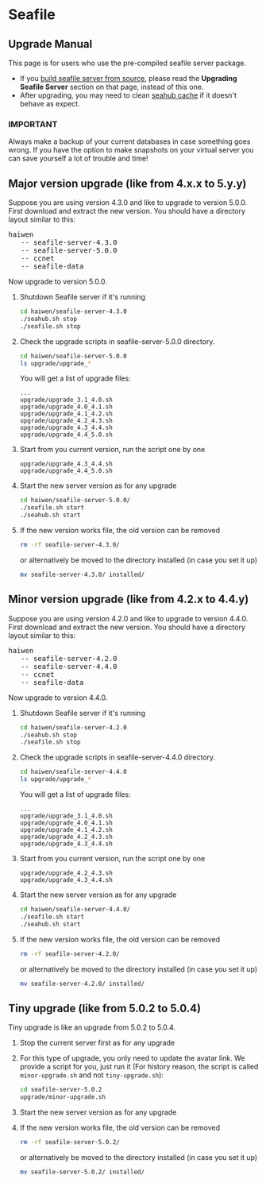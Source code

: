 # Seafile
## Upgrade Manual

This page is for users who use the pre-compiled seafile server package.

- If you [build seafile server from source](../build_seafile/server.md), please read the **Upgrading Seafile Server** section on that page, instead of this one.
- After upgrading, you may need to clean [seahub cache](add_memcached.md) if it doesn't behave as expect.

### IMPORTANT
Always make a backup of your current databases in case something goes wrong. If you have the option to make snapshots on your virtual server you can save yourself a lot of trouble and time!


## Major version upgrade (like from 4.x.x to 5.y.y)


Suppose you are using version 4.3.0 and like to upgrade to version 5.0.0. First download and extract the new version. You should have a directory layout similar to this:


<pre>
haiwen
   -- seafile-server-4.3.0
   -- seafile-server-5.0.0
   -- ccnet
   -- seafile-data
</pre>


Now upgrade to version 5.0.0.

1. Shutdown Seafile server if it's running

   ```sh
   cd haiwen/seafile-server-4.3.0
   ./seahub.sh stop
   ./seafile.sh stop
   ```
2. Check the upgrade scripts in seafile-server-5.0.0 directory.

   ```sh
   cd haiwen/seafile-server-5.0.0
   ls upgrade/upgrade_*
   ```

   You will get a list of upgrade files:

   ```
   ...
   upgrade/upgrade_3.1_4.0.sh
   upgrade/upgrade_4.0_4.1.sh
   upgrade/upgrade_4.1_4.2.sh
   upgrade/upgrade_4.2_4.3.sh
   upgrade/upgrade_4.3_4.4.sh
   upgrade/upgrade_4.4_5.0.sh
   ```

3. Start from you current version, run the script one by one

   ```
   upgrade/upgrade_4.3_4.4.sh
   upgrade/upgrade_4.4_5.0.sh
   ```

4. Start the new server version as for any upgrade

   ```sh
   cd haiwen/seafile-server-5.0.0/
   ./seafile.sh start
   ./seahub.sh start
   ```
5. If the new version works file, the old version can be removed

   ```sh
   rm -rf seafile-server-4.3.0/
   ```
   or alternatively be moved to the directory installed (in case you set it up)
   
    ```sh
   mv seafile-server-4.3.0/ installed/
   ```
   
## Minor version upgrade (like from 4.2.x to 4.4.y)

Suppose you are using version 4.2.0 and like to upgrade to version 4.4.0. First download and extract the new version. You should have a directory layout similar to this:


<pre>
haiwen
   -- seafile-server-4.2.0
   -- seafile-server-4.4.0
   -- ccnet
   -- seafile-data
</pre>


Now upgrade to version 4.4.0.

1. Shutdown Seafile server if it's running

   ```sh
   cd haiwen/seafile-server-4.2.0
   ./seahub.sh stop
   ./seafile.sh stop
   ```
2. Check the upgrade scripts in seafile-server-4.4.0 directory.

   ```sh
   cd haiwen/seafile-server-4.4.0
   ls upgrade/upgrade_*
   ```

   You will get a list of upgrade files:

   ```
   ...
   upgrade/upgrade_3.1_4.0.sh
   upgrade/upgrade_4.0_4.1.sh
   upgrade/upgrade_4.1_4.2.sh
   upgrade/upgrade_4.2_4.3.sh
   upgrade/upgrade_4.3_4.4.sh
   ```

3. Start from you current version, run the script one by one

   ```
   upgrade/upgrade_4.2_4.3.sh
   upgrade/upgrade_4.3_4.4.sh
   ```

4. Start the new server version as for any upgrade

   ```sh
   cd haiwen/seafile-server-4.4.0/
   ./seafile.sh start
   ./seahub.sh start
   ```
5. If the new version works file, the old version can be removed

   ```sh
   rm -rf seafile-server-4.2.0/
   ```
   or alternatively be moved to the directory installed (in case you set it up)
   
    ```sh
   mv seafile-server-4.2.0/ installed/
   ```

## Tiny upgrade (like from 5.0.2 to 5.0.4)

Tiny upgrade is like an upgrade from 5.0.2 to 5.0.4.


1. Stop the current server first as for any upgrade
2. For this type of upgrade, you only need to update the avatar link. We provide a script for you, just run it (For history reason, the script is called `minor-upgrade.sh` and not `tiny-upgrade.sh`):

   ```sh
   cd seafile-server-5.0.2
   upgrade/minor-upgrade.sh
   ```

3. Start the new server version as for any upgrade
4. If the new version works file, the old version can be removed

   ```sh
   rm -rf seafile-server-5.0.2/
   ```
   or alternatively be moved to the directory installed (in case you set it up)
   
    ```sh
   mv seafile-server-5.0.2/ installed/
   ```
   
